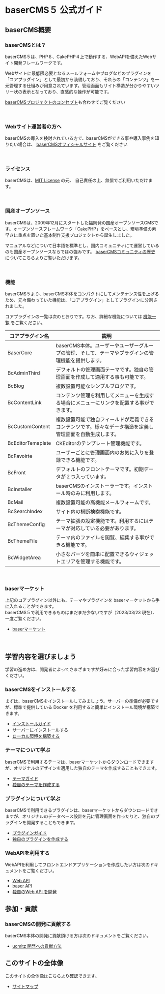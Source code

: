 # baserCMS５ 公式ガイド

## baserCMS概要
<div class="topics">
<h3>baserCMSとは？</h3>
<p>baserCMS５は、PHP８、CakePHP４上で動作する、WebAPIを備えたWebサイト開発フレームワークです。</p>

<p>Webサイトに最低限必要となるメールフォームやブログなどのプラグインを「コアプラグイン」として最初から装備しており、それらの「コンテンツ」を一元管理する仕組みが用意されています。管理画面もサイト構造が分かりやすいツリー状の表示となっており、直感的な操作が可能です。</p>

<p><a href="https://basercms.net/community/concept" target="_blank">baserCMSプロジェクトのコンセプト</a>も合わせてご覧ください</p>
</div>

　
### Webサイト運営者の方へ

baserCMSの導入を検討されている方で、baserCMSができる事や導入事例を知りたい場合は、
[baserCMSオフィシャルサイト](https://basercms.net) をご覧ください

　
### ライセンス
baserCMSは、[MIT License](https://licenses.opensource.jp/MIT/MIT.html) の元、 自己責任の上、無償でご利用いただけます。

　
### 国産オープンソース
baserCMSは、2009年12月にスタートした福岡発の国産オープンソースCMSです。オープンソースフレームワーク「CakePHP」をベースとし、環境準備の素早さに重点を置いた基本制作支援プロジェクトから誕生しました。

マニュアルなどについて日本語を標準とし、国内コミュニティにて運営しているのも国産オープンソースならではの強みです。
[baserCMSコミュニティの歴史](https://basercms.net/community/history) についてこちらよりご覧いただけます。

　
### 機能
baserCMS５より、baserCMS本体をコンパクトにしてメンテナンス性を上げるため、元々備わっていた機能は、「コアプラグイン」としてプラグインに分割されました。

コアプラグインの一覧は次のとおりです。なお、詳細な機能については [機能一覧](functions.md) をご覧ください。

| コアプラグイン名          |  説明  |
|-------------------| ---- |
| BaserCore         |  baserCMS本体。ユーザーやユーザーグループの管理、そして、テーマやプラグインの管理機能を提供します。  |
| BcAdminThird      | デフォルトの管理画面テーマです。独自の管理画面を作成して適用する事も可能です。 |
| BcBlog            | 複数設置可能なシンプルブログです。 |
| BcContentLink     | コンテンツ管理を利用してメニューを生成する場合にメニューにリンクを配置する事ができます。 |
| BcCustomContent   | 複数設置可能で独自フィールドが定義できるコンテンツです。様々なデータ構造を定義し管理画面を自動生成します。 |
| BcEditorTemaplate | CKEditorのテンプレート管理機能です。 |
| BcFavoirte        | ユーザーごとに管理画面内のお気に入りを登録できる機能です。 |
| BcFront           | デフォルトのフロントテーマです。初期データが２つ入っています。|
| BcInstaller       | baserCMSのインストーラーです。インストール時のみに利用します。 |
| BcMail            | 複数設置可能の高機能メールフォームです。 | 
| BcSearchIndex     | サイト内の横断検索機能です。 |
| BcThemeConfig     | テーマ拡張の設定機能です。利用するにはテーマが対応している必要があります。 |
| BcThemeFile       | テーマ内のファイルを閲覧、編集する事ができる機能です。 |
| BcWidgetArea      | 小さなパーツを簡単に配置できるウィジェットエリアを管理する機能です。 |

　
### baserマーケット
上記のコアプラグイン以外にも、テーマやプラグインを baserマーケットから手に入れることができます。  
baserCMS５で利用できるものはまだまだ少ないですが（2023/03/23 現在）、一度ご覧ください。

- [baserマーケット](market)

　
## 学習内容を選びましょう
学習の進め方は、開発者によってさまざまですが好みに合った学習内容をお選びください。

### baserCMSをインストールする
まずは、baserCMSをインストールしてみましょう。サーバーの準備が必要ですが、標準で提供している Docker を利用すると簡単にインストール環境が構築できます。
- [インストールガイド](introduce/index)
- [サーバーにインストールする](introduce/install)
- [ローカル環境を構築する](introduce/build_local_env.md)

### テーマについて学ぶ
baserCMSで利用するテーマは、baserマーケットからダウンロードできますが、オリジナルのデザインを適用した独自のテーマを作成することもできます。
- [テーマガイド](theme/index)
- [独自のテーマを作成する](theme/development/index)

### プラグインについて学ぶ
baserCMSで利用できるプラグインは、baserマーケットからダウンロードできますが、オリジナルのデータベース設計を元に管理画面を作ったりと、独自のプラグインを開発することもできます。
- [プラグインガイド](plugin/index)
- [独自のプラグインを作成する](plugin/development/index)

### WebAPIを利用する
WebAPIを利用してフロントエンドアプリケーションを作成したい方は次のドキュメントをご覧ください。  
- [Web API](web_api/index)
- [baser API](web_api/baser_api/index)
- [独自のWeb API を開発](web_api/develop_api)

## 参加・貢献
### baserCMSの開発に貢献する
baserCMS本体の開発に貢献頂ける方は次のドキュメントをご覧ください。  
- [ucmitz 開発への貢献方法](./ucmitz/index)


## このサイトの全体像
このサイトの全体像はこちらより確認できます。

- [サイトマップ](sitemap)



　
